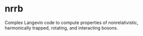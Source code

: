 # nrrb
Complex Langevin code to compute properties of nonrelativistic, harmonically trapped, rotating, and interacting bosons.
